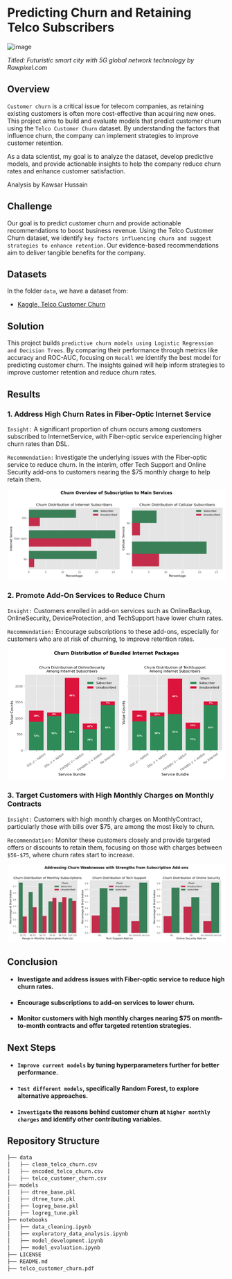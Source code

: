 # Predicting Churn and Retaining Telco Subscribers

![image](https://img.freepik.com/free-photo/futuristic-smart-city-with-5g-global-network-technology_53876-98438.jpg)

*Titled: Futuristic smart city with 5G global network technology by Rawpixel.com*

## Overview

`Customer churn` is a critical issue for telecom companies, as retaining existing customers is often more cost-effective than acquiring new ones. This project aims to build and evaluate models that predict customer churn using the `Telco Customer Churn` dataset. By understanding the factors that influence churn, the company can implement strategies to improve customer retention.

As a data scientist, my goal is to analyze the dataset, develop predictive models, and provide actionable insights to help the company reduce churn rates and enhance customer satisfaction.

Analysis by Kawsar Hussain

## Challenge

Our goal is to predict customer churn and provide actionable recommendations to boost business revenue. Using the Telco Customer Churn dataset, we identify `key factors influencing churn and suggest strategies to enhance retention`. Our evidence-based recommendations aim to deliver tangible benefits for the company.

## Datasets

In the folder `data`, we have a dataset from:

- [Kaggle, Telco Customer Churn](https://www.kaggle.com/blastchar/telco-customer-churn)

## Solution

This project builds `predictive churn models using Logistic Regression and Decision Trees`. By comparing their performance through metrics like accuracy and ROC-AUC, focusing on `Recall` we identify the best model for predicting customer churn. The insights gained will help inform strategies to improve customer retention and reduce churn rates.

## Results

### 1. Address High Churn Rates in Fiber-Optic Internet Service

`Insight:` A significant proportion of churn occurs among customers subscribed to InternetService, with Fiber-optic service experiencing higher churn rates than DSL.

`Recommendation:` Investigate the underlying issues with the Fiber-optic service to reduce churn. In the interim, offer Tech Support and Online Security add-ons to customers nearing the $75 monthly charge to help retain them.

![image](https://github.com/mrhussaink7/telco-churn-model/raw/gating/images/solution_1.png)

### 2. Promote Add-On Services to Reduce Churn

`Insight:` Customers enrolled in add-on services such as OnlineBackup, OnlineSecurity, DeviceProtection, and TechSupport have lower churn rates.

`Recommendation:` Encourage subscriptions to these add-ons, especially for customers who are at risk of churning, to improve retention rates.

![image](https://github.com/mrhussaink7/telco-churn-model/raw/gating/images/solution_2.png)

### 3. Target Customers with High Monthly Charges on Monthly Contracts

`Insight:` Customers with high monthly charges on MonthlyContract, particularly those with bills over $75, are among the most likely to churn.

`Recommendation:` Monitor these customers closely and provide targeted offers or discounts to retain them, focusing on those with charges between `$56-$75`, where churn rates start to increase.

![image](https://github.com/mrhussaink7/telco-churn-model/raw/gating/images/solution_3.png)

## Conclusion

- #### Investigate and address issues with Fiber-optic service to reduce high churn rates.

- #### Encourage subscriptions to add-on services to lower churn.

- #### Monitor customers with high monthly charges nearing $75 on month-to-month contracts and offer targeted retention strategies.

## Next Steps

- #### `Improve current models` by tuning hyperparameters further for better performance.
- #### `Test different models`, specifically Random Forest, to explore alternative approaches.
- #### `Investigate` the reasons behind customer churn at `higher monthly charges` and identify other contributing variables.

## Repository Structure

```
├── data
│   ├── clean_telco_churn.csv
│   ├── encoded_telco_churn.csv
│   ├── telco_customer_churn.csv
├── models
│   ├── dtree_base.pkl
│   ├── dtree_tune.pkl
│   ├── logreg_base.pkl
│   ├── logreg_tune.pkl
├── notebooks
│   ├── data_cleaning.ipynb
│   ├── exploratory_data_analysis.ipynb
│   ├── model_development.ipynb
│   ├── model_evaluation.ipynb
├── LICENSE
├── README.md
├── telco_customer_churn.pdf
```
